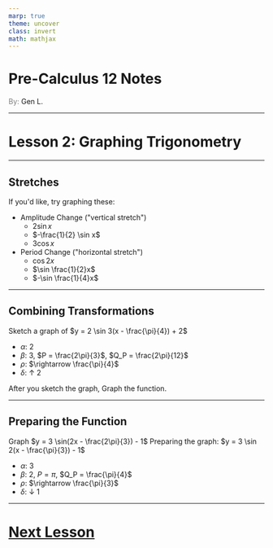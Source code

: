 ```yaml
---
marp: true
theme: uncover
class: invert
math: mathjax
---
```


# <!--fit--> Pre-Calculus 12 Notes
<span style="color:grey">By:</span> Gen L.

<!--_footer: In partnership with Hyperion University, 2024-->

---

# Lesson 2: Graphing Trigonometry

---

## Stretches

If you'd like, try graphing these:
* Amplitude Change ("vertical stretch")
    * $2 \sin x$
    * $-\frac{1}{2} \sin x$
    * $3 \cos x$
* Period Change ("horizontal stretch")
    * $\cos 2x$
    * $\sin \frac{1}{2}x$
    * $-\sin \frac{1}{4}x$


---

## Combining Transformations

Sketch a graph of $y = 2 \sin 3(x - \frac{\pi}{4}) + 2$
* $\alpha$: 2
* $\beta$: 3, $P = \frac{2\pi}{3}$, $Q_P = \frac{2\pi}{12}$
* $\rho$: $\rightarrow \frac{\pi}{4}$
* $\delta$: $\uparrow$ 2

After you sketch the graph, Graph the function.

---

## Preparing the Function

Graph $y = 3 \sin(2x - \frac{2\pi}{3}) - 1$
Preparing the graph: $y = 3 \sin 2(x - \frac{\pi}{3}) - 1$

* $\alpha$: 3
* $\beta$: 2, $P = \pi$, $Q_P = \frac{\pi}{4}$
* $\rho$: $\rightarrow \frac{\pi}{3}$
* $\delta$: $\downarrow$ 1

---

# [Next Lesson](Lesson%203.html)
